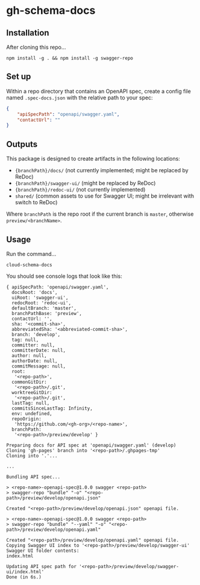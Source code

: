 # gh-schema-docs

## Installation

After cloning this repo...

```shell
npm install -g . && npm install -g swagger-repo
```

## Set up

Within a repo directory that contains an OpenAPI spec, create a config file named `.spec-docs.json` with the relative path to your spec:

```json
{
    "apiSpecPath": "openapi/swagger.yaml",
    "contactUrl": ""
}
```

## Outputs

This package is designed to create artifacts in the following locations:

- `{branchPath}/docs/` (not currently implemented; might be replaced by ReDoc)
- `{branchPath}/swagger-ui/` (might be replaced by ReDoc)
- `{branchPath}/redoc-ui/` (not currently implemented)
- `shared/` (common assets to use for Swagger UI; might be irrelevant with switch to ReDoc)

Where `branchPath` is the repo root if the current branch is `master`, otherwise `preview/<branchName>`.

## Usage

Run the command...

```shell
cloud-schema-docs
```

You should see console logs that look like this:

```shell
{ apiSpecPath: 'openapi/swagger.yaml',
  docsRoot: 'docs',
  uiRoot: 'swagger-ui',
  redocRoot: 'redoc-ui',
  defaultBranch: 'master',
  branchPathBase: 'preview',
  contactUrl: '',
  sha: '<commit-sha>',
  abbreviatedSha: '<abbreviated-commit-sha>',
  branch: 'develop',
  tag: null,
  committer: null,
  committerDate: null,
  author: null,
  authorDate: null,
  commitMessage: null,
  root:
   '<repo-path>',
  commonGitDir:
   '<repo-path>/.git',
  worktreeGitDir:
   '<repo-path>/.git',
  lastTag: null,
  commitsSinceLastTag: Infinity,
  env: undefined,
  repoOrigin:
   'https://github.com/<gh-org>/<repo-name>',
  branchPath:
   '<repo-path>/preview/develop' }

Preparing docs for API spec at 'openapi/swagger.yaml' (develop)
Cloning 'gh-pages' branch into '<repo-path>/.ghpages-tmp'
Cloning into '.'...

...

Bundling API spec...

> <repo-name>-openapi-spec@1.0.0 swagger <repo-path>
> swagger-repo "bundle" "-o" "<repo-path>/preview/develop/openapi.json"

Created "<repo-path>/preview/develop/openapi.json" openapi file.

> <repo-name>-openapi-spec@1.0.0 swagger <repo-path>
> swagger-repo "bundle" "--yaml" "-o" "<repo-path>/preview/develop/openapi.yaml"

Created "<repo-path>/preview/develop/openapi.yaml" openapi file.
Copying Swagger UI index to '<repo-path>/preview/develop/swagger-ui'
Swagger UI folder contents:
index.html

Updating API spec path for '<repo-path>/preview/develop/swagger-ui/index.html'
Done (in 6s.)
```

